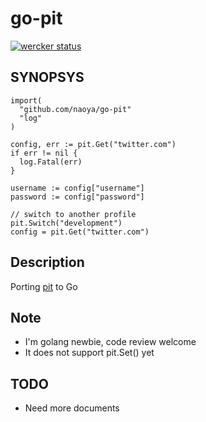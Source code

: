 # go-pit

[![wercker status](https://app.wercker.com/status/80053fce485b48b7cfe2f2e9e8ba01bd/m "wercker status")](https://app.wercker.com/project/bykey/80053fce485b48b7cfe2f2e9e8ba01bd)

## SYNOPSYS

```
import(
  "github.com/naoya/go-pit"
  "log"
)

config, err := pit.Get("twitter.com")
if err != nil {
  log.Fatal(err)
}

username := config["username"]
password := config["password"]

// switch to another profile
pit.Switch("development")
config = pit.Get("twitter.com")
```

## Description

Porting [pit](https://github.com/cho45/pit) to Go

## Note

- I'm golang newbie, code review welcome
- It does not support pit.Set() yet

## TODO

- Need more documents

